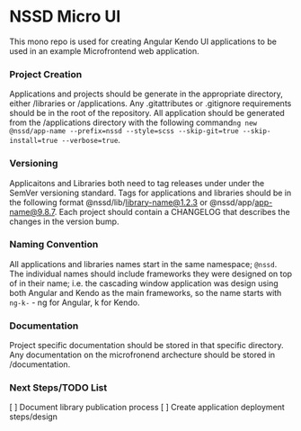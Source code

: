 # NSSD Micro UI #
This mono repo is used for creating Angular Kendo UI applications to be used in an example Microfrontend web application.

### Project Creation ###
Applications and projects should be generate in the appropriate directory, either /libraries or /applications. Any .gitattributes or .gitignore requirements should be in the root of the repository. All application should be generated from the /applications directory with the following command```ng new @nssd/app-name --prefix=nssd --style=scss --skip-git=true --skip-install=true --verbose=true```.

### Versioning ###
Applicaitons and Libraries both need to tag releases under under the SemVer versioning standard. Tags for applications and libraries should be in the following format @nssd/lib/library-name@1.2.3 or @nssd/app/app-name@9.8.7. Each project should contain a CHANGELOG that describes the changes in the version bump.

### Naming Convention ##
All applications and libraries names start in the same namespace; ```@nssd```. The individual names should include frameworks they were designed on top of in their name; i.e. the cascading window application was design using both Angular and Kendo as the main frameworks, so the name starts with ```ng-k-``` - ng for Angular, k for Kendo.

### Documentation ###
Project specific documentation should be stored in that specific directory. Any documentation on the microfronend archecture should be stored in /documentation.

### Next Steps/TODO List ###
[ ] Document library publication process 
[ ] Create application deployment steps/design

